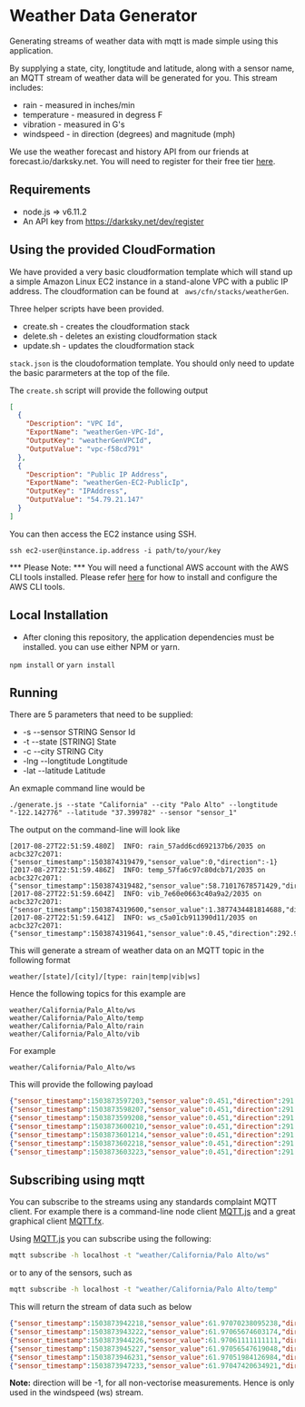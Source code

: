 # Weather Data Generator

Generating streams of weather data with mqtt is made simple using this application. 

By supplying a state, city, longtitude and latitude, along with a sensor name, an MQTT stream of weather data will be generated for you. This stream includes:
  
  - rain - measured in inches/min
  - temperature - measured in degress F
  - vibration - measured in G's
  - windspeed - in direction (degrees) and magnitude (mph)

We use the weather forecast and history API from our friends at forecast.io/darksky.net. You will need to register for their free tier [here](https://darksky.net/dev/register). 

## Requirements
- node.js => v6.11.2
- An API key from https://darksky.net/dev/register

## Using the provided CloudFormation 

We have provided a very basic cloudformation template which will stand up a simple Amazon Linux EC2 instance in a stand-alone VPC with a public IP address. The cloudformation can be found at ``` aws/cfn/stacks/weatherGen```.

Three helper scripts have been provided.

- create.sh - creates the cloudformation stack
- delete.sh - deletes an existing cloudformation stack
- update.sh - updates the cloudformation stack

```stack.json``` is the cloudoformation template. You should only need to update the basic pararmeters at the top of the file.

The ```create.sh``` script will provide the following output 

```json
[
  {
    "Description": "VPC Id",
    "ExportName": "weatherGen-VPC-Id",
    "OutputKey": "weatherGenVPCId",
    "OutputValue": "vpc-f58cd791"
  },
  {
    "Description": "Public IP Address",
    "ExportName": "weatherGen-EC2-PublicIp",
    "OutputKey": "IPAddress",
    "OutputValue": "54.79.21.147"
  }
]
```

You can then access the EC2 instance using SSH.

``` ssh ec2-user@instance.ip.address -i path/to/your/key ```

*** Please Note: *** You will need a functional AWS account with the AWS CLI tools installed. Please refer [here]( http://docs.aws.amazon.com/cli/latest/userguide/installing.html) for how to install and configure the AWS CLI tools.


## Local Installation

- After cloning this repository, the application dependencies must be installed. you can use either NPM or yarn.

```npm install``` or ```yarn install```

## Running

There are 5 parameters that need to be supplied:

  - -s    --sensor STRING    Sensor Id
  - -t    --state [STRING]   State 
  - -c    --city STRING      City
  - -lng  --longtitude       Longtitude
  - -lat  --latitude         Latitude

An exmaple command line would be

```./generate.js --state "California" --city "Palo Alto" --longtitude "-122.142776" --latitude "37.399782" --sensor "sensor_1"```

The output on the command-line will look like

```
[2017-08-27T22:51:59.480Z]  INFO: rain_57add6cd692137b6/2035 on acbc327c2071: {"sensor_timestamp":1503874319479,"sensor_value":0,"direction":-1}
[2017-08-27T22:51:59.486Z]  INFO: temp_57fa6c97c80dcb71/2035 on acbc327c2071: {"sensor_timestamp":1503874319482,"sensor_value":58.71017678571429,"direction":-1}
[2017-08-27T22:51:59.604Z]  INFO: vib_7e60e0663c40a9a2/2035 on acbc327c2071: {"sensor_timestamp":1503874319600,"sensor_value":1.3877434481814688,"direction":-1}
[2017-08-27T22:51:59.641Z]  INFO: ws_c5a01cb911390d11/2035 on acbc327c2071: {"sensor_timestamp":1503874319641,"sensor_value":0.45,"direction":292.965}
```

This will generate a stream of weather data on an MQTT topic in the following format

```weather/[state]/[city]/[type: rain|temp|vib|ws]```

Hence the following topics for this example are

```
weather/California/Palo_Alto/ws
weather/California/Palo_Alto/temp
weather/California/Palo_Alto/rain
weather/California/Palo_Alto/vib
```

For example

```weather/California/Palo_Alto/ws```

This will provide the following payload

```json
{"sensor_timestamp":1503873597203,"sensor_value":0.451,"direction":291.841}
{"sensor_timestamp":1503873598207,"sensor_value":0.451,"direction":291.837}
{"sensor_timestamp":1503873599208,"sensor_value":0.451,"direction":291.833}
{"sensor_timestamp":1503873600210,"sensor_value":0.451,"direction":291.829}
{"sensor_timestamp":1503873601214,"sensor_value":0.451,"direction":291.826}
{"sensor_timestamp":1503873602218,"sensor_value":0.451,"direction":291.822}
{"sensor_timestamp":1503873603223,"sensor_value":0.451,"direction":291.818}
```

## Subscribing using mqtt

You can subscribe to the streams using any standards complaint MQTT client. For example there is a command-line node client [MQTT.js](https://www.npmjs.com/package/mqtt) and a great graphical client [MQTT.fx](http://www.mqttfx.org/).

Using [MQTT.js](https://www.npmjs.com/package/mqtt) you can subscribe using the following:

```bash 
mqtt subscribe -h localhost -t "weather/California/Palo Alto/ws" 
``` 
or to any of the sensors, such as 

```bash
mqtt subscribe -h localhost -t "weather/California/Palo Alto/temp"
```

This will return the stream of data such as below

```json
{"sensor_timestamp":1503873942218,"sensor_value":61.97070238095238,"direction":-1}
{"sensor_timestamp":1503873943222,"sensor_value":61.97065674603174,"direction":-1}
{"sensor_timestamp":1503873944226,"sensor_value":61.97061111111111,"direction":-1}
{"sensor_timestamp":1503873945227,"sensor_value":61.97056547619048,"direction":-1}
{"sensor_timestamp":1503873946231,"sensor_value":61.97051984126984,"direction":-1}
{"sensor_timestamp":1503873947233,"sensor_value":61.97047420634921,"direction":-1}
```


**Note:** direction will be -1, for all non-vectorise measurements. Hence is only used in the windspeed (ws) stream.